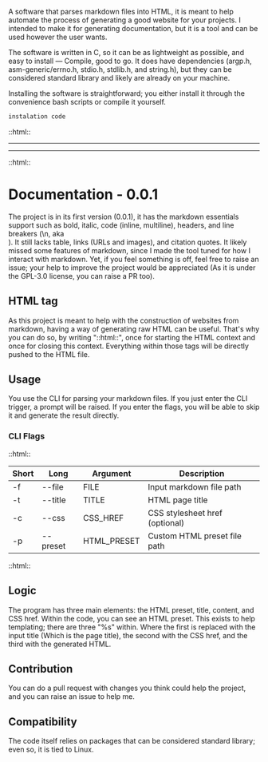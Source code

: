 A software that parses markdown files into HTML, it is meant to help automate the process of generating a good website for your projects. I intended to make it for generating documentation, but it is a tool and can be used however the user wants.

The software is written in C, so it can be as lightweight as possible, and easy to install — Compile, good to go. It does have dependencies (argp.h, asm-generic/errno.h, stdio.h, stdlib.h, and string.h), but they can be considered standard library and likely are already on your machine.

Installing the software is straightforward; you either install it through the convenience bash scripts or compile it yourself. 

```bash
instalation code
```

::html::<hr/><hr/>::html::

# Documentation - 0.0.1
The project is in its first version (0.0.1), it has the markdown essentials support such as bold, italic, code (inline, multiline), headers, and line breakers (\\n, aka <br/>). It still lacks table, links (URLs and images), and citation quotes. It likely missed some features of markdown, since I made the tool tuned for how I interact with markdown. Yet, if you feel something is off, feel free to raise an issue; your help to improve the project would be appreciated (As it is under the GPL-3.0 license, you can raise a PR too). 

## HTML tag
As this project is meant to help with the construction of websites from markdown, having a way of generating raw HTML can be useful. That's why you can do so, by writing "::html::", once for starting the HTML context and once for closing this context. Everything within those tags will be directly pushed to the HTML file.

## Usage
You use the CLI for parsing your markdown files. If you just enter the CLI trigger, a prompt will be raised. If you enter the flags, you will be able to skip it and generate the result directly.

### CLI Flags
::html::
<table>
  <thead>
    <tr>
      <th>Short</th>
      <th>Long</th>
      <th>Argument</th>
      <th>Description</th>
    </tr>
  </thead>
  <tbody>
    <tr>
      <td>-f</td>
      <td>--file</td>
      <td>FILE</td>
      <td>Input markdown file path</td>
    </tr>
    <tr>
      <td>-t</td>
      <td>--title</td>
      <td>TITLE</td>
      <td>HTML page title</td>
    </tr>
    <tr>
      <td>-c</td>
      <td>--css</td>
      <td>CSS_HREF</td>
      <td>CSS stylesheet href (optional)</td>
    </tr>
    <tr>
      <td>-p</td>
      <td>--preset</td>
      <td>HTML_PRESET</td>
      <td>Custom HTML preset file path</td>
    </tr>
  </tbody>
</table>
::html::


## Logic
The program has three main elements: the HTML preset, title, content, and CSS href. Within the code, you can see an HTML preset. This exists to help templating; there are three "%s" within. Where the first is replaced with the input title (Which is the page title), the second with the CSS href, and the third with the generated HTML.

## Contribution
You can do a pull request with changes you think could help the project, and you can raise an issue to help me.

## Compatibility
The code itself relies on packages that can be considered standard library; even so, it is tied to Linux.


